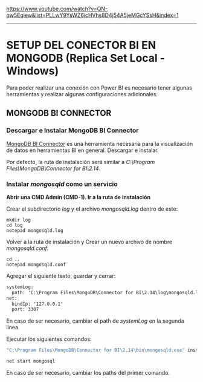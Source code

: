 https://www.youtube.com/watch?v=QN-qw5Eqiew&list=PLLwY9YsWZ6icHVhs8D4j54A5jeMGcYSsH&index=1

-----------------------------------


# SETUP DEL CONECTOR BI EN MONGODB (Replica Set Local - Windows)

Para poder realizar una conexión con Power BI es necesario tener algunas herramientas y realizar algunas configuraciones adicionales.


## MONGODB BI CONNECTOR


### Descargar e Instalar MongoDB BI Connector

[MongoDB BI Connector](https://www.mongodb.com/try/download/bi-connector) es una herramienta necesaria para la visualización de datos en herramientas BI en general. Descargar e instalar.

Por defecto, la ruta de instalación será similar a _C:\Program Files\MongoDB\Connector for BI\2.14_.


### Instalar _mongosqld_ como un servicio



**Abrir una CMD Admin (CMD-1). Ir a la ruta de instalación**


Crear el subdirectorio _log_ y el archivo _mongosqld.log_ dentro de este:
```shell
mkdir log
cd log
notepad mongosqld.log
```


Volver a la ruta de instalación y Crear un nuevo archivo de nombre _mongosqld.conf_:
```shell
cd ..
notepad mongosqld.conf
```


Agregar el siguiente texto, guardar y cerrar:
```txt
systemLog:
  path: 'C:\Program Files\MongoDB\Connector for BI\2.14\log\mongosqld.log'
net:
  bindIp: '127.0.0.1'
  port: 3307
```
En caso de ser necesario, cambiar el path de _systemLog_ en la segunda línea.


Ejecutar los siguientes comandos:
```bat
"C:\Program Files\MongoDB\Connector for BI\2.14\bin\mongosqld.exe" install --config "C:\Program Files\MongoDB\Connector for BI\2.14\mongosqld.conf"

net start mongosql
```
En caso de ser necesario, cambiar los paths del primer comando.